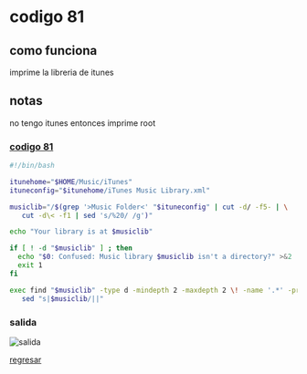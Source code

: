 # codigo 81
## como funciona
imprime la libreria de itunes

## notas
no tengo itunes entonces imprime root

### [codigo 81](Recipes/81itunesList.sh)

```bash
#!/bin/bash

itunehome="$HOME/Music/iTunes"
ituneconfig="$itunehome/iTunes Music Library.xml"

musiclib="/$(grep '>Music Folder<' "$ituneconfig" | cut -d/ -f5- | \
   cut -d\< -f1 | sed 's/%20/ /g')"

echo "Your library is at $musiclib"

if [ ! -d "$musiclib" ] ; then
  echo "$0: Confused: Music library $musiclib isn't a directory?" >&2
  exit 1
fi

exec find "$musiclib" -type d -mindepth 2 -maxdepth 2 \! -name '.*' -print |
   sed "s|$musiclib/||"
```
### salida
![salida](Salidas/81.png)

[regresar](README.md)